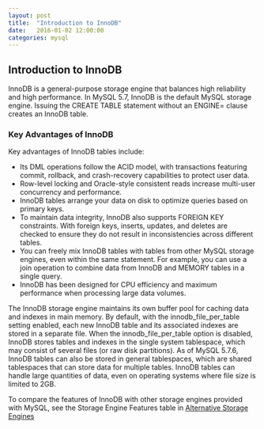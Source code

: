 ```yaml
---
layout: post
title:  "Introduction to InnoDB"
date:   2016-01-02 12:00:00
categories: mysql
---
```


## Introduction to InnoDB

InnoDB is a general-purpose storage engine that balances high reliability and high performance. In MySQL 5.7, InnoDB is the default MySQL storage engine. Issuing the CREATE TABLE statement without an ENGINE= clause creates an InnoDB table. 

### Key Advantages of InnoDB

Key advantages of InnoDB tables include: 

- Its DML operations follow the ACID model, with transactions featuring commit, rollback, and crash-recovery capabilities to protect user data. 
- Row-level locking and Oracle-style consistent reads increase multi-user concurrency and performance. 
- InnoDB tables arrange your data on disk to optimize queries based on primary keys. 
- To maintain data integrity, InnoDB also supports FOREIGN KEY constraints. With foreign keys, inserts, updates, and deletes are checked to ensure they do not result in inconsistencies across different tables. 
- You can freely mix InnoDB tables with tables from other MySQL storage engines, even within the same statement. For example, you can use a join operation to combine data from InnoDB and MEMORY tables in a single query. 
- InnoDB has been designed for CPU efficiency and maximum performance when processing large data volumes.

The InnoDB storage engine maintains its own buffer pool for caching data and indexes in main memory. By default, with the innodb_file_per_table setting enabled, each new InnoDB table and its associated indexes are stored in a separate file. When the innodb_file_per_table option is disabled, InnoDB stores tables and indexes in the single system tablespace, which may consist of several files (or raw disk partitions). As of MySQL 5.7.6, InnoDB tables can also be stored in general tablespaces, which are shared tablespaces that can store data for multiple tables. InnoDB tables can handle large quantities of data, even on operating systems where file size is limited to 2GB. 

To compare the features of InnoDB with other storage engines provided with MySQL, see the Storage Engine Features table in [Alternative Storage Engines](/mysql/2016/01/03/alternative-storage-engines.html)


